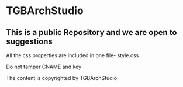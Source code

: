 # TGBArchStudio
 
## This is a public Repository and we are open to suggestions

All the css properties are included in one file- style.css

Do not tamper CNAME and key

The content is copyrighted by TGBArchStudio
